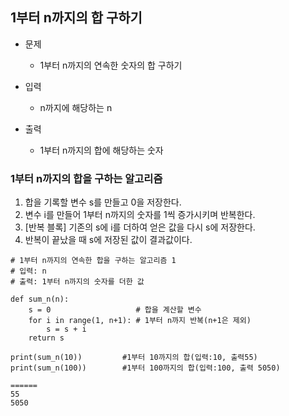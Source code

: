 ## 1부터 n까지의 합 구하기

* 문제
	* 1부터 n까지의 연속한 숫자의 합 구하기

* 입력
	* n까지에 해당하는 n

* 출력
	* 1부터 n까지의 합에 해당하는 숫자

### 1부터 n까지의 합을 구하는 알고리즘

1. 합을 기록할 변수 s를 만들고 0을 저장한다.
2. 변수 i를 만들어 1부터 n까지의 숫자를 1씩 증가시키며 반복한다.
3. [반복 블록] 기존의 s에 i를 더하여 얻은 값을 다시 s에 저장한다.
4. 반복이 끝났을 때 s에 저장된 값이 결과값이다.

```
# 1부터 n까지의 연속한 합을 구하는 알고리즘 1
# 입력: n
# 출력: 1부터 n까지의 숫자를 더한 값

def sum_n(n):
    s = 0                   # 합을 계산할 변수
    for i in range(1, n+1): # 1부터 n까지 반복(n+1은 제외)
        s = s + i
    return s
 
print(sum_n(10))         #1부터 10까지의 합(입력:10, 출력55)
print(sum_n(100))        #1부터 100까지의 합(입력:100, 출력 5050)

======
55
5050
```
